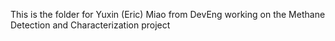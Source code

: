 This is the folder for Yuxin (Eric) Miao from DevEng working on the Methane Detection and Characterization project

